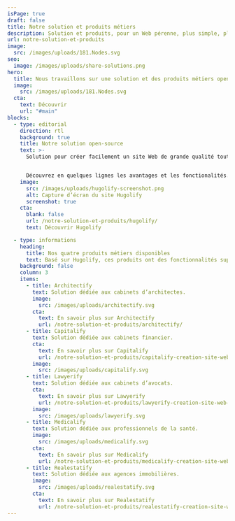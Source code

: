 ```yaml
---
isPage: true
draft: false
title: Notre solution et produits métiers
description: Solution et produits, pour un Web pérenne, plus simple, plus accessible et à faible émission de carbone.
url: notre-solution-et-produits
image:
  src: /images/uploads/181.Nodes.svg
seo:
  image: /images/uploads/share-solutions.png
hero:
  title: Nous travaillons sur une solution et des produits métiers open-source
  image:
    src: /images/uploads/181.Nodes.svg
  cta:
    text: Découvrir
    url: "#main"
blocks:
  - type: editorial
    direction: rtl
    background: true
    title: Notre solution open-source
    text: >-
      Solution pour créer facilement un site Web de grande qualité tout en ayant un espace admin dédié et simplifié.


      Découvrez en quelques lignes les avantages et les fonctionalités.
    image:
      src: /images/uploads/hugolify-screenshot.png
      alt: Capture d’écran du site Hugolify
      screenshot: true
    cta:
      blank: false
      url: /notre-solution-et-produits/hugolify/
      text: Découvrir Hugolify

  - type: informations
    heading:
      title: Nos quatre produits métiers disponibles
      text: Basé sur Hugolify, ces produits ont des fonctionnalités supplémentaires et un espace admin dédié à l’univers du métier concerné.
    background: false
    column: 3
    items:
      - title: Architectify
        text: Solution dédiée aux cabinets d’architectes.
        image:
          src: /images/uploads/architectify.svg
        cta:
          text: En savoir plus sur Architectify
          url: /notre-solution-et-produits/architectify/
      - title: Capitalify
        text: Solution dédiée aux cabinets financier.
        cta:
          text: En savoir plus sur Capitalify
          url: /notre-solution-et-produits/capitalify-creation-site-web-cabinet-financier/
        image:
          src: /images/uploads/capitalify.svg
      - title: Lawyerify
        text: Solution dédiée aux cabinets d’avocats.
        cta:
          text: En savoir plus sur Lawyerify
          url: /notre-solution-et-produits/lawyerify-creation-site-web-cabinet-avocat/
        image:
          src: /images/uploads/lawyerify.svg
      - title: Medicalify
        text: Solution dédiée aux professionnels de la santé.
        image:
          src: /images/uploads/medicalify.svg
        cta:
          text: En savoir plus sur Medicalify
          url: /notre-solution-et-produits/medicalify-creation-site-web-cabinet-sante/
      - title: Realestatify
        text: Solution dédiée aux agences immobilières.
        image:
          src: /images/uploads/realestatify.svg
        cta:
          text: En savoir plus sur Realestatify
          url: /notre-solution-et-produits/realestatify-creation-site-web-agence-immobiliere/
---
```


